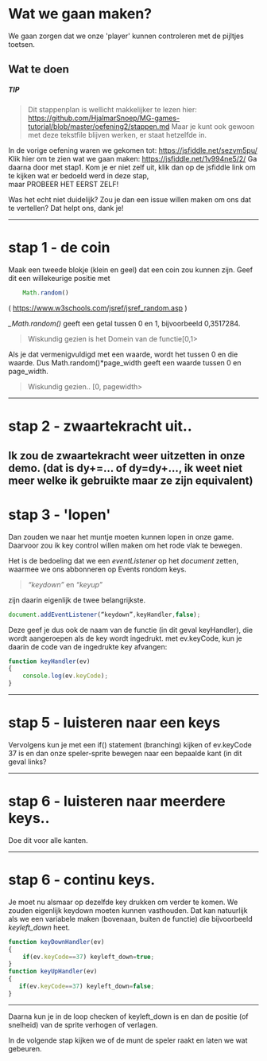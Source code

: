 # Wat we gaan maken?
We gaan zorgen dat we onze 'player' kunnen controleren met de pijltjes toetsen.

## Wat te doen
##### TIP
> Dit stappenplan is wellicht makkelijker te lezen hier: 
> https://github.com/HjalmarSnoep/MG-games-tutorial/blob/master/oefening2/stappen.md
> Maar je kunt ook gewoon met deze tekstfile blijven werken, er staat hetzelfde in.

In de vorige oefening waren we gekomen tot:   https://jsfiddle.net/sezvm5pu/
Klik hier om te zien wat we gaan maken: https://jsfiddle.net/1v994ne5/2/
Ga daarna door met stap1. Kom je er niet zelf uit, klik dan op de jsfiddle link om te kijken wat er bedoeld werd in deze stap,  
maar PROBEER HET EERST ZELF! 

Was het echt niet duidelijk? Zou je dan een issue willen maken om ons dat te vertellen? Dat helpt ons, dank je!

---
# stap 1 - de coin
Maak een tweede blokje (klein en geel) dat een coin zou kunnen zijn. Geef dit een willekeurige positie met
```javascript
    Math.random()
```
( https://www.w3schools.com/jsref/jsref_random.asp )

*_Math.random()* geeft een getal tussen 0 en 1, 
bijvoorbeeld 0,3517284. 
> Wiskundig gezien is het Domein van de functie[0,1> 

Als je dat vermenigvuldigd met een waarde, wordt het tussen 0 en die waarde.
Dus Math.random()*page_width geeft een waarde tussen 0 en page_width. 
> Wiskundig gezien.. [0, pagewidth>
 
---
# stap 2 - zwaartekracht uit..
Ik zou de zwaartekracht weer uitzetten in onze 
demo. (dat is dy+=... of dy=dy+..., ik weet niet meer 
welke ik gebruikte maar ze zijn equivalent)
---
# stap 3 - 'lopen'
Dan zouden we naar het muntje moeten kunnen lopen in onze game. 
Daarvoor zou ik key control willen maken om het rode vlak te bewegen. 

Het is de bedoeling dat we een *eventListener* op het *document* zetten, waarmee we ons abbonneren op Events rondom keys.
> *“keydown”* en *“keyup”* 

zijn daarin eigenlijk de twee belangrijkste.
```javascript
document.addEventListener(“keydown”,keyHandler,false);
```
Deze geef je dus ook de naam van de functie (in dit geval keyHandler), 
die wordt aangeroepen als de key wordt ingedrukt.
met ev.keyCode, kun je daarin de code van de ingedrukte key afvangen:
```javascript
function keyHandler(ev)
{
    console.log(ev.keyCode);
}
 ```
---
# stap 5 -  luisteren naar een keys
Vervolgens kun je met een if() statement (branching) kijken 
of ev.keyCode 37 is en dan onze speler-sprite bewegen naar een bepaalde kant (in dit geval links?

---
# stap 6 -  luisteren naar meerdere keys..
Doe dit voor alle kanten.
 
---
# stap 6 - continu keys. 
Je moet nu alsmaar op dezelfde key drukken om verder te komen. 
We zouden eigenlijk keydown moeten kunnen vasthouden. Dat kan natuurlijk 
als we een variabele maken (bovenaan, buiten de functie) die bijvoorbeeld *keyleft_down* heet.
 
```javascript
function keyDownHandler(ev)
{
    if(ev.keyCode==37) keyleft_down=true;
}
function keyUpHandler(ev)
{
   if(ev.keyCode==37) keyleft_down=false;
}
``` 
---
Daarna kun je in de loop checken of keyleft_down 
is en dan de positie (of snelheid) van de sprite verhogen of verlagen.

In de volgende stap kijken we of de munt de speler raakt en laten we wat gebeuren.
 
